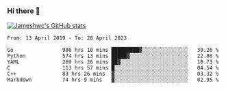 ### Hi there 👋

[![Jameshwc's GitHub stats](https://github-readme-stats.vercel.app/api?username=jameshwc)](https://github.com/anuraghazra/github-readme-stats)

<!--START_SECTION:waka-->

```text
From: 13 April 2019 - To: 28 April 2023

Go                986 hrs 10 mins █████████▓░░░░░░░░░░░░░░░   39.26 %
Python            574 hrs 13 mins █████▓░░░░░░░░░░░░░░░░░░░   22.86 %
YAML              269 hrs 26 mins ██▓░░░░░░░░░░░░░░░░░░░░░░   10.73 %
C                 113 hrs 57 mins █░░░░░░░░░░░░░░░░░░░░░░░░   04.54 %
C++               83 hrs 26 mins  ▓░░░░░░░░░░░░░░░░░░░░░░░░   03.32 %
Markdown          74 hrs 9 mins   ▓░░░░░░░░░░░░░░░░░░░░░░░░   02.95 %
```

<!--END_SECTION:waka-->